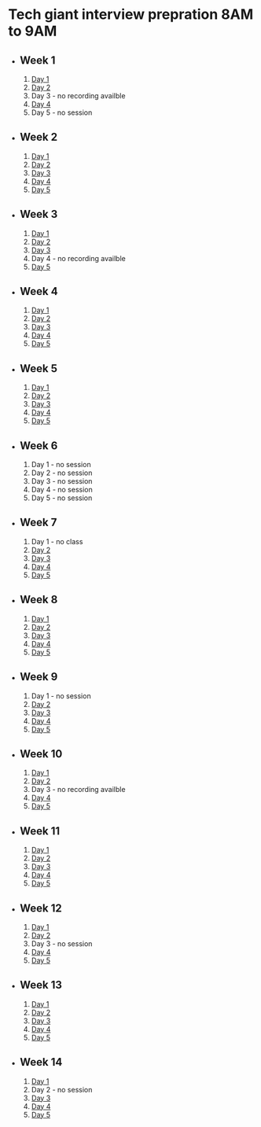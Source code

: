 # Tech giant interview prepration 8AM to 9AM

- ## Week 1

   1. [Day 1](https://www.facebook.com/iCodeguru/videos/897902021687002)
   2. [Day 2](https://fb.watch/osIqfuMcYb/?mibextid=2JQ9oc)
   3. Day 3 - no recording availble
   4. [Day 4](https://www.facebook.com/iCodeguru/videos/249793007827783)
   5. Day 5 - no session

- ## Week 2

   1. [Day 1](https://fb.watch/oAo5anAYSN/?mibextid=2JQ9oc)
   2. [Day 2](https://www.facebook.com/iCodeguru/videos/191335860705141)
   3. [Day 3](https://fb.watch/oCMWqZGoAD/?mibextid=2JQ9oc)
   4. [Day 4](https://fb.watch/oDX3QLY0B3/?mibextid=2JQ9oc)
   5. [Day 5](https://fb.watch/oFKQdwVnB7/?mibextid=2JQ9oc)

- ## Week 3

   1. [Day 1](https://fb.watch/oJCntwgox1/?mibextid=2JQ9oc)
   2. [Day 2](https://www.facebook.com/iCodeguru/videos/2032833743761119)
   3. [Day 3](https://www.facebook.com/iCodeguru/videos/721021046302720)
   4. Day 4 - no recording availble
   5. [Day 5](https://www.facebook.com/iCodeguru/videos/218471557961039)

- ## Week 4

   1. [Day 1](https://www.facebook.com/iCodeguru/videos/696618785868118)
   2. [Day 2](https://www.facebook.com/iCodeguru/videos/375787761578970)
   3. [Day 3](https://www.facebook.com/iCodeguru/videos/317558074509090)
   4. [Day 4](https://www.facebook.com/iCodeguru/videos/659632236251582)
   5. [Day 5](https://www.facebook.com/iCodeguru/videos/1180151852803781)

- ## Week 5

   1. [Day 1](https://www.facebook.com/iCodeguru/videos/734887928089216)
   2. [Day 2](https://www.facebook.com/iCodeguru/videos/316748088019661)
   3. [Day 3](https://www.facebook.com/iCodeguru/videos/1103128207538914)
   4. [Day 4]()
   5. [Day 5](https://www.facebook.com/iCodeguru/videos/890778372454898)

- ## Week 6

   1. Day 1 - no session
   2. Day 2 - no session
   3. Day 3 - no session
   4. Day 4 - no session
   5. Day 5 - no session

- ## Week 7

   1. Day 1 - no class
   2. [Day 2](https://www.facebook.com/iCodeguru/videos/650288460407587)
   3. [Day 3](https://www.facebook.com/iCodeguru/videos/742188017782421)
   4. [Day 4](https://www.facebook.com/iCodeguru/videos/750014937172731)
   5. [Day 5](https://www.facebook.com/iCodeguru/videos/1431605467760687)

- ## Week 8

   1. [Day 1](https://www.facebook.com/iCodeguru/videos/1932664217128192)
   2. [Day 2](https://www.facebook.com/iCodeguru/videos/1512031632972751)
   3. [Day 3](https://www.facebook.com/iCodeguru/videos/197833076686829)
   4. [Day 4](https://www.facebook.com/iCodeguru/videos/383497257392588)
   5. [Day 5](https://www.facebook.com/iCodeguru/videos/725709319623044)

- ## Week 9

   1. Day 1 - no session
   2. [Day 2](https://www.facebook.com/iCodeguru/videos/746888820408140)
   3. [Day 3](https://www.facebook.com/iCodeguru/videos/1096600095023905)
   4. [Day 4](https://www.facebook.com/iCodeguru/videos/340779552182766)
   5. [Day 5](https://web.facebook.com/iCodeguru/videos/1044146083304488)

- ## Week 10

   1. [Day 1](https://web.facebook.com/iCodeguru/videos/295711770180636)
   2. [Day 2](https://www.facebook.com/iCodeguru/videos/346344504875740)
   3. Day 3 - no recording availble
   4. [Day 4](https://www.facebook.com/iCodeguru/videos/739121524548815)
   5. [Day 5](https://www.facebook.com/iCodeguru/videos/294380113256982)

- ## Week 11

   1. [Day 1](https://www.facebook.com/iCodeguru/videos/3476737949303681)
   2. [Day 2](https://www.facebook.com/iCodeguru/videos/2153054298364746)
   3. [Day 3](https://www.facebook.com/iCodeguru/videos/2084409161919156)
   4. [Day 4](https://www.facebook.com/iCodeguru/videos/3426919750939044)
   5. [Day 5](https://www.facebook.com/iCodeguru/videos/868874018307676)

- ## Week 12

   1. [Day 1](https://www.facebook.com/iCodeguru/videos/938028244566713)
   2. [Day 2](https://www.facebook.com/iCodeguru/videos/1084110512785956)
   3. Day 3 - no session
   4. [Day 4](https://www.facebook.com/iCodeguru/videos/899142355092274)
   5. [Day 5](https://www.facebook.com/iCodeguru/videos/1397509484459713)

- ## Week 13

   1. [Day 1](https://www.facebook.com/iCodeguru/videos/383932831000558)
   2. [Day 2](https://www.facebook.com/iCodeguru/videos/1147612153066761)
   3. [Day 3](https://www.facebook.com/iCodeguru/videos/7249539398422563)
   4. [Day 4](https://www.facebook.com/iCodeguru/videos/1350141778984456)
   5. [Day 5](https://www.facebook.com/iCodeguru/videos/2681639402016601)

- ## Week 14

   1. [Day 1](https://www.facebook.com/iCodeguru/videos/926625712186121)
   2. Day 2 - no session
   3. [Day 3](https://www.facebook.com/iCodeguru/videos/1365518030767713)
   4. [Day 4](https://www.facebook.com/iCodeguru/videos/763840088990111)
   5. [Day 5]()

<!-- - ## Week 

   1. [Day 1]()
   2. [Day 2]()
   3. [Day 3]()
   4. [Day 4]()
   5. [Day 5]() -->